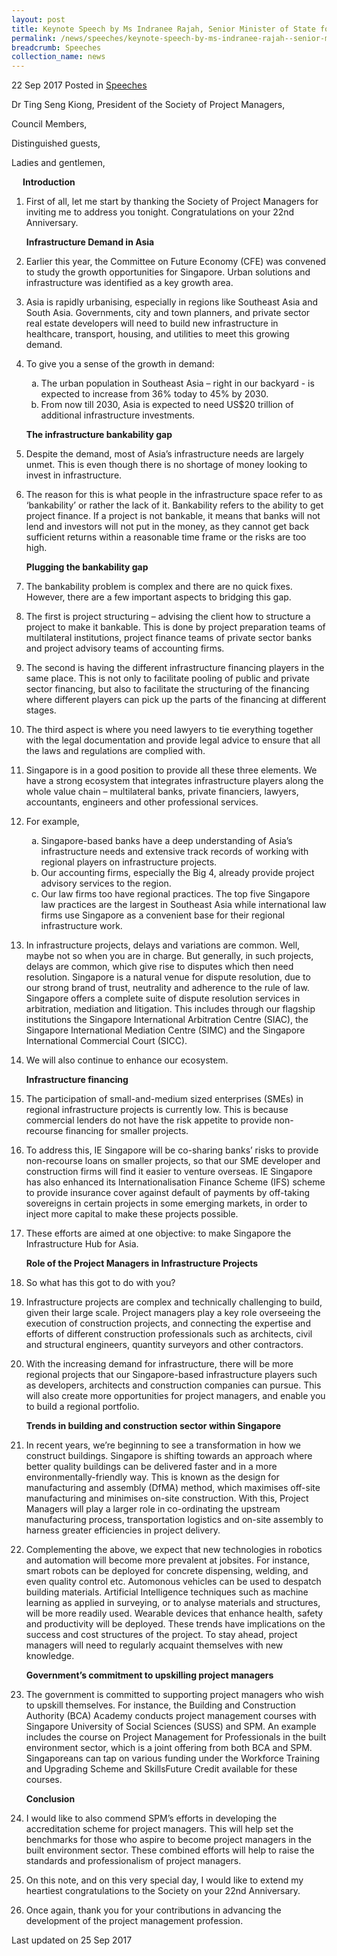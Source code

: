 ```yaml
---
layout: post
title: Keynote Speech by Ms Indranee Rajah, Senior Minister of State for Law and Finance, at Society of Project Managers' 22nd Anniversary Dinner
permalink: /news/speeches/keynote-speech-by-ms-indranee-rajah--senior-minister-of-state-fo
breadcrumb: Speeches
collection_name: news
---
```


22 Sep 2017 Posted in [Speeches](/news/speeches)  

Dr Ting Seng Kiong, President of the Society of Project Managers,
  
Council Members,
  
Distinguished guests,
  
Ladies and gentlemen,


<p style="margin-left: 18px; font-weight:bold">Introduction</p>

 1. First of all, let me start by thanking the Society of Project Managers for inviting me to address you tonight. Congratulations on your 22nd Anniversary.
    
    **Infrastructure Demand in Asia**

 2. Earlier this year, the Committee on Future Economy (CFE) was convened to study the growth opportunities for Singapore. Urban solutions and infrastructure was identified as a key growth area.

 

 3. Asia is rapidly urbanising, especially in regions like Southeast Asia and South Asia. Governments, city and town planners, and private sector real estate developers will need to build new infrastructure in healthcare, transport, housing, and utilities to meet this growing demand.


 4. To give you a sense of the growth in demand:
    <ol style="list-style-type: lower-alpha">
    <li>The urban population in Southeast Asia – right in our backyard - is expected to increase from 36% today to 45% by 2030.</li>
    <li> From now till 2030, Asia is expected to need US$20 trillion of additional infrastructure investments.    </li>
    </ol>

    **The infrastructure bankability gap**

 5. Despite the demand, most of Asia’s infrastructure needs are largely unmet. This is even though there is no shortage of money looking to invest in infrastructure.

 

 6. The reason for this is what people in the infrastructure space refer to as ‘bankability’ or rather the lack of it. Bankability refers to the ability to get project finance. If a project is not bankable, it means that banks will not lend and investors will not put in the money, as they cannot get back sufficient returns within a reasonable time frame or the risks are too high.

    **Plugging the bankability gap**


 7. The bankability problem is complex and there are no quick fixes. However, there are a few important aspects to bridging this gap.

 

 8. The first is project structuring – advising the client how to structure a project to make it bankable. This is done by project preparation teams of multilateral institutions, project finance teams of private sector banks and project advisory teams of accounting firms.

 

 9. The second is having the different infrastructure financing players in the same place. This is not only to facilitate pooling of public and private sector financing, but also to facilitate the structuring of the financing where different players can pick up the parts of the financing at different stages.

 

10. The third aspect is where you need lawyers to tie everything together with the legal documentation and provide legal advice to ensure that all the laws and regulations are complied with.

 

11. Singapore is in a good position to provide all these three elements. We have a strong ecosystem that integrates infrastructure players along the whole value chain – multilateral banks, private financiers, lawyers, accountants, engineers and other professional services.



12. For example,
    <ol style="list-style-type: lower-alpha">
    <li>Singapore-based banks have a deep understanding of Asia’s infrastructure needs and extensive track records of working with           regional players on infrastructure projects.</li>
    <li>Our accounting firms, especially the Big 4, already provide project advisory services to the region.</li>
    <li>Our law firms too have regional practices. The top five Singapore law practices are the largest in Southeast Asia while             international law firms use Singapore as a convenient base for their regional infrastructure work.</li>
    </ol>



13. In infrastructure projects, delays and variations are common. Well, maybe not so when you are in charge. But generally, in such projects, delays are common, which give rise to disputes which then need resolution. Singapore is a natural venue for dispute resolution, due to our strong brand of trust, neutrality and adherence to the rule of law. Singapore offers a complete suite of dispute resolution services in arbitration, mediation and litigation. This includes through our flagship institutions the Singapore International Arbitration Centre (SIAC), the Singapore International Mediation Centre (SIMC) and the Singapore International Commercial Court (SICC). 

 

14. We will also continue to enhance our ecosystem.
    
    **Infrastructure financing**

15. The participation of small-and-medium sized enterprises (SMEs) in regional infrastructure projects is currently low. This is because commercial lenders do not have the risk appetite to provide non-recourse financing for smaller projects.

 

16. To address this, IE Singapore will be co-sharing banks’ risks to provide non-recourse loans on smaller projects, so that our SME developer and construction firms will find it easier to venture overseas. IE Singapore has also enhanced its Internationalisation Finance Scheme (IFS) scheme to provide insurance cover against default of payments by off-taking sovereigns in certain projects in some emerging markets, in order to inject more capital to make these projects possible.

 

17. These efforts are aimed at one objective: to make Singapore the Infrastructure Hub for Asia.
    
    **Role of the Project Managers in Infrastructure Projects**

18. So what has this got to do with you?


19. Infrastructure projects are complex and technically challenging to build, given their large scale. Project managers play a key role overseeing the execution of construction projects, and connecting the expertise and efforts of different construction professionals such as architects, civil and structural engineers, quantity surveyors and other contractors.


20. With the increasing demand for infrastructure, there will be more regional projects that our Singapore-based infrastructure players such as developers, architects and construction companies can pursue. This will also create more opportunities for project managers, and enable you to build a regional portfolio.
    
    **Trends in building and construction sector within Singapore**


21. In recent years, we’re beginning to see a transformation in how we construct buildings.  Singapore is shifting towards an approach where better quality buildings can be delivered faster and in a more environmentally-friendly way. This is known as the design for manufacturing and assembly (DfMA) method, which maximises off-site manufacturing and minimises on-site construction.  With this, Project Managers will play a larger role in co-ordinating the upstream manufacturing process, transportation logistics and on-site assembly to harness greater efficiencies in project delivery.

 

22. Complementing the above, we expect that new technologies in robotics and automation will become more prevalent at jobsites. For instance, smart robots can be deployed for concrete dispensing, welding, and even quality control etc. Automonous vehicles can be used to despatch building materials. Artificial Intelligence techniques such as machine learning as applied in surveying, or to analyse materials and structures, will be more readily used. Wearable devices that enhance health, safety and productivity will be deployed. These trends have implications on the success and cost structures of the project. To stay ahead, project managers will need to regularly acquaint themselves with new knowledge.

    **Government’s commitment to upskilling project managers**


23. The government is committed to supporting project managers who wish to upskill themselves. For instance, the Building and Construction Authority (BCA) Academy conducts project management courses with Singapore University of Social Sciences (SUSS) and SPM.  An example includes the course on Project Management for Professionals in the built environment sector, which is a joint offering from both BCA and SPM. Singaporeans can tap on various funding under the Workforce Training and Upgrading Scheme and SkillsFuture Credit available for these courses.
    
    **Conclusion**

24. I would like to also commend SPM’s efforts in developing the accreditation scheme for project managers. This will help set the benchmarks for those who aspire to become project managers in the built environment sector. These combined efforts will help to raise the standards and professionalism of project managers.

 
25. On this note, and on this very special day, I would like to extend my heartiest congratulations to the Society on your 22nd Anniversary.


26. Once again, thank you for your contributions in advancing the development of the project management profession.

<p class="right-side-updated">Last updated on 25 Sep 2017</p>
